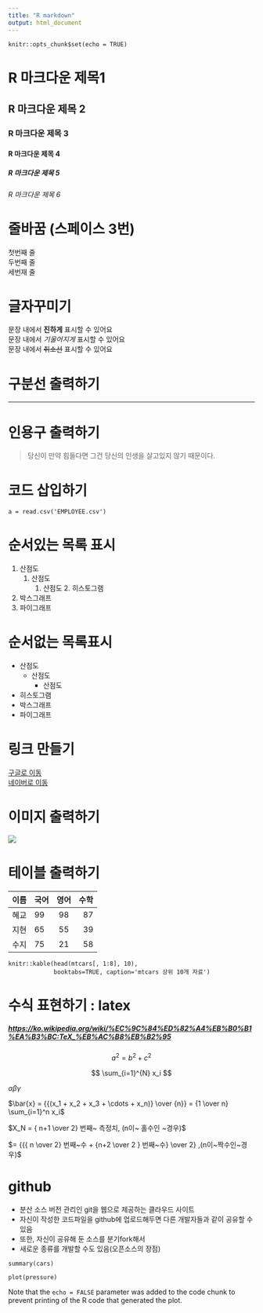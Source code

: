 ```yaml
---
title: "R markdown"
output: html_document
---
```


```{r setup, include=FALSE}
knitr::opts_chunk$set(echo = TRUE)
```

# R 마크다운 제목1
## R 마크다운 제목 2
### R 마크다운 제목 3
#### R 마크다운 제목 4
##### R 마크다운 제목 5
###### R 마크다운 제목 6

# 줄바꿈 (스페이스 3번)
첫번째 줄   
두번째 줄   
세번재 줄

# 글자꾸미기
문장 내에서 **진하게** 표시할 수 있어요   
문장 내에서 _기울어지게_ 표시할 수 있어요   
문장 내에서 ~~취소선~~ 표시할 수 있어요



# 구분선 출력하기
***


# 인용구 출력하기
> 당신이 만약 힘들다면 그건 당신의 인생을 살고있지 않기 때문이다.


# 코드 삽입하기
``` 
a = read.csv('EMPLOYEE.csv')
```


# 순서있는 목록 표시

1. 산점도
    1. 산점도
        1. 산점도
            2. 히스토그램
3. 박스그래프
4. 파이그래프

# 순서없는 목록표시

* 산점도
  + 산점도
    - 산점도
* 히스토그램
* 박스그래프
* 파이그래프


# 링크 만들기

[구글로 이동](http://google.com)   
[네이버로 이동](http://naver.com)


# 이미지 출력하기
![](https://www.thesprucepets.com/thmb/nuRZVBLSTh8yjg7Z6ATVnQZ2vLU=/1927x1445/smart/filters:no_upscale()/GettyImages-626916125-5b3a4a8046e0fb00379f682d.jpg)


# 테이블 출력하기
<!-- : 정렬 -->

| 이름 | 국어 | 영어 | 수학 |
|------|:-----|:----:|-----:|
| 혜교 | 99   | 98   | 87   |
| 지현 | 65   | 55   | 39   |
| 수지 | 75   | 21   | 58   |

<!-- table(데이터, 기타 옵션) -->
```{r kable}
knitr::kable(head(mtcars[, 1:8], 10), 
             booktabs=TRUE, caption='mtcars 상위 10개 자료')
```

# 수식 표현하기 : latex 


##### https://ko.wikipedia.org/wiki/%EC%9C%84%ED%82%A4%EB%B0%B1%EA%B3%BC:TeX_%EB%AC%B8%EB%B2%95


$$ a^2 = b^2 +c^2 $$

$$ \sum_{i=1}^{N} x_i $$

$\alpha \beta \gamma$


$\bar{x} = {{(x_1 + x_2 + x_3 + \cdots + x_n)} \over {n}} =  {1 \over n}  \sum_{i=1}^n x_i$

$X_N = { n+1 \over 2} 번째~ 측정치, (n이~ 홀수인 ~경우)$

$= {{{ n \over 2} 번째~수 + {n+2 \over 2 } 번째~수} \over 2} ,(n이~짝수인~경우)$


# github
* 분산 소스 버전 관리인 git을 웹으로 제공하는 클라우드 사이트
* 자신이 작성한 코드파일을 github에 업로드해두면 다른 개발자들과 같이 공유할 수 있음
* 또한, 자신이 공유해 둔 소스를 분기fork해서 
* 새로운 종류를 개발할 수도 있음(오픈소스의 장점)


```{r cars}
summary(cars)
```



```{r pressure, echo=FALSE}
plot(pressure)
```

Note that the `echo = FALSE` parameter was added to the code chunk to prevent printing of the R code that generated the plot.
